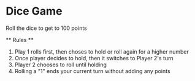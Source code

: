 # Dice Game #

Roll the dice to get to 100 points

** Rules **
1. Play 1 rolls first, then choses to hold or roll again for a higher number
2. Once player decides to hold, then it switches to Player 2's turn
3. Player 2 chooses to roll until holding
4. Rolling a "1" ends your current turn without adding any points

